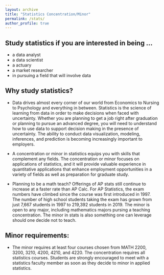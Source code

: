 ```yaml
---
layout: archive
title: "Statistics Concentration/Minor"
permalink: /stats/
author_profile: true
---
```


## Study statistics if you are interested in being ...

+ a data analyst 
+ a data scientist 
+ a actuary 
+ a market researcher 
+ in pursuing a field that will involve data 
 
## Why study statistics?

+ Data drives almost every corner of our world from Economics to Nursing to Psychology and everything in between. Statistics is the science of learning from data in order to make decisions when faced with uncertainty. Whether you are planning to get a job right after graduation or planning to pursue an advanced degree, you will need to understand how to use data to support decision making in the presence of uncertainty. The ability to conduct data visualization, modeling, inferences, and prediction is becoming increasingly important to employers.

+ A concentration or minor in statistics equips you with skills that complement any fields. The concentration or minor focuses on applications of statistics, and it will provide valuable experience in quantitative applications that enhance employment opportunities in a variety of fields as well as preparation for graduate study.

+ Planning to be a math teach?  Offerings of AP stats still continue to increase at a faster rate than AP Calc. For AP Statistics, the exam numbers have climbed since the course was first introduced in 1997. The number of high school students taking the exam has grown from just 7,667 students in 1997 to 219,392 students in 2019. The minor is open to any major, including mathematics majors pursing a teaching concentration.  The minor in stats is also something one can leverage should one decide not to teach.
 

## Minor requirements: 

+ The minor requires at least four courses chosen from MATH 2200, 3200, 3210, 4200, 4210, and 4220. The concentration requires all statistics courses. Students are strongly encouraged to meet with a statistics faculty member as soon as they decide to minor in applied statistics.
